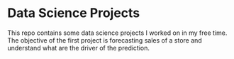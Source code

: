 # Data Science Projects
This repo contains some data science projects I worked on in my free time. The objective of the first project is forecasting sales of a store and understand what are the driver of the prediction. 
